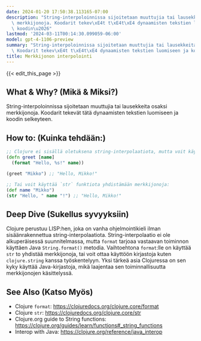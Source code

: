 ```yaml
---
date: 2024-01-20 17:50:38.113165-07:00
description: "String-interpoloinnissa sijoitetaan muuttujia tai lausekkeita osaksi\
  \ merkkijonoja. Koodarit tekev\xE4t t\xE4t\xE4 dynaamisten tekstien luomiseen ja\
  \ koodin\u2026"
lastmod: '2024-03-11T00:14:30.099059-06:00'
model: gpt-4-1106-preview
summary: "String-interpoloinnissa sijoitetaan muuttujia tai lausekkeita osaksi merkkijonoja.\
  \ Koodarit tekev\xE4t t\xE4t\xE4 dynaamisten tekstien luomiseen ja koodin\u2026"
title: Merkkijonon interpolointi
---
```


{{< edit_this_page >}}

## What & Why? (Mikä & Miksi?)
String-interpoloinnissa sijoitetaan muuttujia tai lausekkeita osaksi merkkijonoja. Koodarit tekevät tätä dynaamisten tekstien luomiseen ja koodin selkeyteen.

## How to: (Kuinka tehdään:)
```Clojure
;; Clojure ei sisällä oletuksena string-interpolaatiota, mutta voit käyttää `format` funktiota:
(defn greet [name]
  (format "Hello, %s!" name))

(greet "Mikko") ;; "Hello, Mikko!"

;; Tai voit käyttää `str` funktiota yhdistämään merkkijonoja:
(def name "Mikko")
(str "Hello, " name "!") ;; "Hello, Mikko!"
```

## Deep Dive (Sukellus syvyyksiin)
Clojure perustuu LISP:hen, joka on vanha ohjelmointikieli ilman sisäänrakennettua string-interpolaatiota. String-interpolaatio ei ole alkuperäisessä suunnitelmassa, mutta `format` tarjoaa vastaavan toiminnon käyttäen Java `String.format()` metodia. Vaihtoehtona `format`:lle on käyttää `str` to yhdistää merkkijonoja, tai voit ottaa käyttöön kirjastoja kuten `clojure.string` kanssa työskentelyyn. Yksi tärkeä asia Clojuressa on sen kyky käyttää Java-kirjastoja, mikä laajentaa sen toiminnallisuutta merkkijonojen käsittelyssä.

## See Also (Katso Myös)
- Clojure `format`: https://clojuredocs.org/clojure.core/format
- Clojure `str`: https://clojuredocs.org/clojure.core/str
- Clojure.org guide to String functions: https://clojure.org/guides/learn/functions#_string_functions
- Interop with Java: https://clojure.org/reference/java_interop
